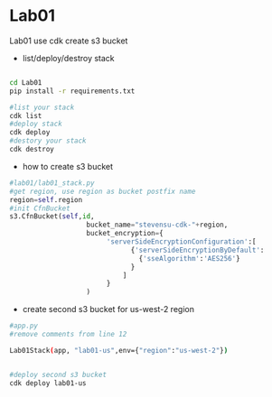 # Lab01
Lab01 use cdk create s3 bucket 

 * list/deploy/destroy stack
  
  ```bash
  
  cd Lab01
  pip install -r requirements.txt
  
  #list your stack
  cdk list
  #deploy stack 
  cdk deploy 
  #destory your stack 
  cdk destroy   
  
  ```
 
 * how to create s3 bucket 
 
 ```python
 #lab01/lab01_stack.py
 #get region, use region as bucket postfix name
 region=self.region
 #init CfnBucket
 s3.CfnBucket(self,id,
                    bucket_name="stevensu-cdk-"+region,
                    bucket_encryption={
                         'serverSideEncryptionConfiguration':[
                               {'serverSideEncryptionByDefault':
                                 {'sseAlgorithm':'AES256'}
                               }
                             ]
                         }
                    )
 
 ```
 
 * create second s3 bucket for us-west-2 region
 
 ```bash
 #app.py
 #remove comments from line 12
 
 Lab01Stack(app, "lab01-us",env={"region":"us-west-2"})
 
 
 #deploy second s3 bucket 
 cdk deploy lab01-us
 
 ```


